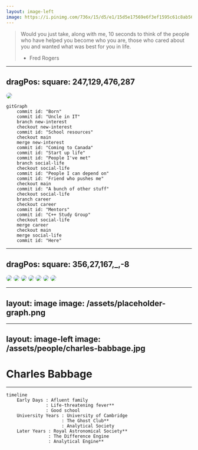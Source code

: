 ```yaml
---
layout: image-left
image: https://i.pinimg.com/736x/15/d5/e1/15d5e17569e6f3ef1595c61c8ab56518--fred-rogers-successful-people.jpg
---
```


> Would you just take, along with me, 10 seconds to think of the people who have helped you become
> who you are, those who cared about you and wanted what was best for you in life.
> 
> - Fred Rogers

---
dragPos:
  square: 247,129,476,287
---

<div v-click.hide="1">
    <img v-drag="'square'" src="/assets/how-did-i-get-here.jpg" style="border-radius: 50%;">
</div>

<v-click>

```mermaid
gitGraph
    commit id: "Born"
    commit id: "Uncle in IT"
    branch new-interest
    checkout new-interest
    commit id: "School resources"
    checkout main
    merge new-interest
    commit id: "Coming to Canada"
    commit id: "Start up life"
    commit id: "People I've met"
    branch social-life
    checkout social-life
    commit id: "People I can depend on"
    commit id: "Friend who pushes me"
    checkout main
    commit id: "A bunch of other stuff"
    checkout social-life
    branch career
    checkout career
    commit id: "Mentors"
    commit id: "C++ Study Group"
    checkout social-life
    merge career
    checkout main
    merge social-life
    commit id: "Here"
```

</v-click>

<!--
- We have to pick a starting point.
- Different choices would different versions of me.
-->

---
dragPos:
  square: 356,27,167,_,-8
---

<img v-drag="'square'" src="/assets/people/alan-turing.jpg" style="border-radius: 50%;">

<v-drag pos="801,91,167,_,-8">
    <img src="/assets/people/edsger-dijkstra.jpg" style="border-radius: 50%;">
</v-drag>

<v-drag pos="38,342,167,_,-8">
    <img src="/assets/people/charles-babbage.jpg" style="border-radius: 50%;">
</v-drag>

<v-drag pos="562,5,261,_,-15">
    <img src="/assets/people/dennis-ritchie-ken-thomson.jpg" style="border-radius: 50%;">
</v-drag>

<v-drag pos="582,210,261,_,12">
    <img src="/assets/people/grace-hopper.jpg" style="border-radius: 50%;">
</v-drag>

<v-drag pos="43,1,261,_,-15">
    <img src="/assets/people/linus-torvalds.jpg" style="border-radius: 50%;">
</v-drag>

<v-drag pos="223,287,261,_,-15">
    <img src="/assets/people/margaret-hamilton.jpeg" style="border-radius: 50%;">
</v-drag>

---
layout: image
image: /assets/placeholder-graph.png
---

<!--
- Imagine this was your dependency graph.
- But this is how advancements in human knowledge works. One person depending on another, one giant
  standing on the shoulder of another.
- Jonathan Blows talk [Preventing the Collapse of
  Civilization](https://www.youtube.com/watch?v=ZSRHeXYDLko) gives similar examples. He talks about
  how we need to create a culture of teaching each other and keeping knowledge alive to keep
  progressing the technology. Recommended watch.
- If anybody there didn't have the influence or the life they did, we could have ended up in a
  different place.
- Let's listen to Mr Rogers, and do him one better, and instead of taking 10 seconds, take the rest
  of the talk to go through these influences, discover what they did for us, and exercise our minds
  about how things could have turned out if that person ended up in a different path.
-->

---
layout: image-left
image: /assets/people/charles-babbage.jpg
---

# Charles Babbage

<!--
- Every journey has a beginning. The beginning for this one is endless, but we'll have to choose
  somewhere. So this is where we begin.
-->

---

```mermaid
timeline
    Early Days : Afluent family
               : Life-threatening fever**
               : Good school
    University Years : University of Cambridge
                     : The Ghost Club**
                     : Analytical Society
    Later Years : Royal Astronomical Society**
                : The Difference Engine
                : Analytical Engine**
                
```
<!--
## Intro

- He was quite a chap!
- Keen interest in mathematics. A number driven person.
- Known as the father of computers.
- His father was a banker and when he died, he left a considerable inheritance for him. During this
  university years, he relied on his father's support.
- Had a Life-threatening fever, what would have happened if he died?...
- Went to good schools, had access to books and tutors. Pivotal moment!
- During university, came in contact with other mathematicians and influential people.
- He joined [The Ghost Club](https://www.ghostclub.org.uk/), which is still active today! What would
  have happened if he got too into it and didn't pursue science?
- In 1812, the French government calculated these tables in a different way. Their mathematicians
  distributed the work to 80 human computers who only knew what work they were doing and subtraction
  and addition. For the first time, mass production was applied to mathematics and Babbage thought
  this work could be taken over by machines entirely.

## Difference Engine

- Difference engine was meant for solving polynomial equations. He created this to help with
  mathematical tables for the nautical almanac.
- This first difference engine would have been composed of around 25,000 parts, weighed fifteen
  short tons (13,600 kg), and would have been 8 ft (2.4 m) tall. **If a moth flew into this, it
  would have just died. Imagine having "bug free" apps!**
- It was never built because the machinist responsible for building the machine refused to do it
  unless he was prepaid. The machinist who was building it Joseph Clement. He was one of the
  greatest at the time, and the tools he built were high quality.
  He demanded too much money and they didn't finish the project.
- Difference Engine inspired the novel... [The Difference Engine](https://en.wikipedia.org/wiki/The_Difference_Engine)

## Analytical Engine

- Before the construction of the Difference Engine began, he started working on Analytical Engine.
- Difference Engine was meant for a mechanized computation. But Analytical Engine could handle any
  computation, making it a general purpose computer.
- It was programmed using punch cards. It allowed for sequential control, looping, and branching.
- Despite the importance of his work, the analytical engine was unknown to the builders of the
  electromechanical and electronic computing machines in 1930s and 1940s. J. Presper Eckert and John
  W. Mauchly similarly were not aware of the details of Babbage's analytical engine work prior to
  the completion of their design for the first electronic general-purpose computer, the ENIAC.
- Vannevar Bush's paper Instrumental Analysis (1936) included several references to Babbage's work.
  In the same year he started the Rapid Arithmetical Machine project to investigate the problems of
  constructing an electronic digital computer.
-->
